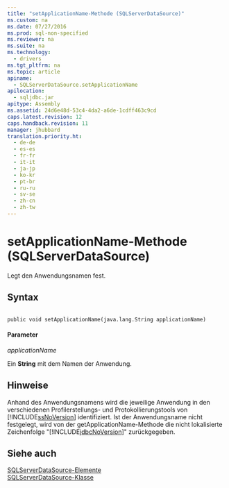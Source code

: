 ```yaml
---
title: "setApplicationName-Methode (SQLServerDataSource)"
ms.custom: na
ms.date: 07/27/2016
ms.prod: sql-non-specified
ms.reviewer: na
ms.suite: na
ms.technology: 
  - drivers
ms.tgt_pltfrm: na
ms.topic: article
apiname: 
  - SQLServerDataSource.setApplicationName
apilocation: 
  - sqljdbc.jar
apitype: Assembly
ms.assetid: 24d6e48d-53c4-4da2-a6de-1cdff463c9cd
caps.latest.revision: 12
caps.handback.revision: 11
manager: jhubbard
translation.priority.ht: 
  - de-de
  - es-es
  - fr-fr
  - it-it
  - ja-jp
  - ko-kr
  - pt-br
  - ru-ru
  - sv-se
  - zh-cn
  - zh-tw
---
```

# setApplicationName-Methode (SQLServerDataSource)
  Legt den Anwendungsnamen fest.  
  
## Syntax  
  
```  
  
public void setApplicationName(java.lang.String applicationName)  
```  
  
#### Parameter  
 *applicationName*  
  
 Ein **String** mit dem Namen der Anwendung.  
  
## Hinweise  
 Anhand des Anwendungsnamens wird die jeweilige Anwendung in den verschiedenen Profilerstellungs\- und Protokollierungstools von [!INCLUDE[ssNoVersion](../content/includes/ssNoVersion_md.md)] identifiziert. Ist der Anwendungsname nicht festgelegt, wird von der getApplicationName\-Methode die nicht lokalisierte Zeichenfolge "[!INCLUDE[jdbcNoVersion](../content/includes/jdbcNoVersion_md.md)]" zurückgegeben.  
  
## Siehe auch  
 [SQLServerDataSource-Elemente](../content/SQLServerDataSource-Members.md)   
 [SQLServerDataSource-Klasse](../content/SQLServerDataSource-Class.md)  
  
  